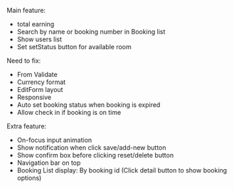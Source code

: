 Main feature:
- total earning
- Search by name or booking number in Booking list
- Show users list
- Set setStatus button for available room


Need to fix:
- From Validate
- Currency format
- EditForm layout
- Responsive
- Auto set booking status when booking is expired
- Allow check in if booking is on time


Extra feature:
- On-focus input animation
- Show notification when click save/add-new button
- Show confirm box before clicking reset/delete button
- Navigation bar on top
- Booking List display: By booking id (Click detail button to show booking options)


